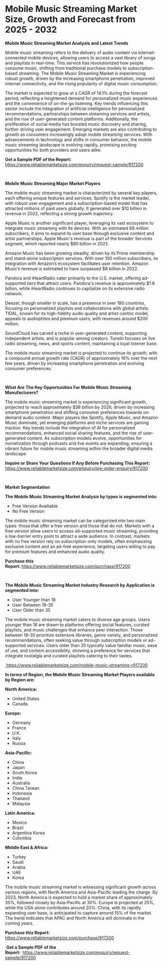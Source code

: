 <p><h1>Mobile Music Streaming Market Size, Growth and Forecast from 2025 - 2032</h1></p><p><strong>Mobile Music Streaming Market Analysis and Latest Trends</strong></p>
<p><p>Mobile music streaming refers to the delivery of audio content via internet-connected mobile devices, allowing users to access a vast library of songs and playlists in real-time. This service has revolutionized how people consume music, shifting from traditional purchase models to subscription-based streaming. The Mobile Music Streaming Market is experiencing robust growth, driven by the increasing smartphone penetration, improved internet connectivity, and the rising popularity of digital music consumption.</p><p>The market is expected to grow at a CAGR of 14.1% during the forecast period, reflecting a heightened demand for personalized music experiences and the convenience of on-the-go listening. Key trends influencing this sector include the integration of artificial intelligence for personalized recommendations, partnerships between streaming services and artists, and the rise of user-generated content platforms. Additionally, the proliferation of social media has boosted music discovery and sharing, further driving user engagement. Emerging markets are also contributing to growth as consumers increasingly adopt mobile streaming services. With advancements in technology and shifts in consumer behavior, the mobile music streaming landscape is evolving rapidly, promising exciting opportunities for both providers and users alike.</p></p>
<p><strong>Get a Sample PDF of the Report:&nbsp;</strong> <a href="https://www.reliablemarketsize.com/enquiry/request-sample/917200?utm_campaign=3042&utm_medium=2&utm_source=Github&utm_content=ia&utm_term=17042025&utm_id=mobile-music-streaming">https://www.reliablemarketsize.com/enquiry/request-sample/917200</a></p>
<p>&nbsp;</p>
<p><strong>Mobile Music Streaming Major Market Players</strong></p>
<p><p>The mobile music streaming market is characterized by several key players, each offering unique features and services. Spotify is the market leader, with robust user engagement and a subscription-based model that has attracted millions of paid users globally. It generated over $10 billion in revenue in 2022, reflecting a strong growth trajectory.</p><p>Apple Music is another significant player, leveraging its vast ecosystem to integrate music streaming with its devices. With an estimated 88 million subscribers, it aims to expand its user base through exclusive content and artist partnerships. Apple Music's revenue is part of the broader Services segment, which reported nearly $80 billion in 2022.</p><p>Amazon Music has been growing steadily, driven by its Prime membership and stand-alone subscription services. With over 100 million subscribers, its integration with Amazon’s ecosystem facilitates user retention. Amazon Music’s revenue is estimated to have surpassed $8 billion in 2022.</p><p>Pandora and iHeartRadio cater primarily to the U.S. market, offering ad-supported tiers that attract users. Pandora's revenue is approximately $1.6 billion, while iHeartRadio continues to capitalize on its extensive radio network.</p><p>Deezer, though smaller in scale, has a presence in over 180 countries, focusing on personalized playlists and collaborations with global artists. TIDAL, known for its high-fidelity audio quality and artist-centric model, appeals to audiophiles and premium users, with revenues around $200 million.</p><p>SoundCloud has carved a niche in user-generated content, supporting independent artists, and is popular among creators. TuneIn focuses on live radio streaming, news, and sports content, maintaining a loyal listener base.</p><p>The mobile music streaming market is projected to continue its growth, with a compound annual growth rate (CAGR) of approximately 16% over the next few years, driven by increasing smartphone penetration and evolving consumer preferences.</p></p>
<p>&nbsp;</p>
<p><strong>What Are The Key Opportunities For Mobile Music Streaming Manufacturers?</strong></p>
<p><p>The mobile music streaming market is experiencing significant growth, projected to reach approximately $38 billion by 2026, driven by increasing smartphone penetration and shifting consumer preferences towards on-demand audio content. Major players like Spotify, Apple Music, and Amazon Music dominate, yet emerging platforms and niche services are gaining traction. Key trends include the integration of AI for personalized recommendations, enhanced social sharing features, and the rise of user-generated content. As subscription models evolve, opportunities for monetization through podcasts and live events are expanding, ensuring a vibrant future for mobile music streaming within the broader digital media landscape.</p></p>
<p><strong>Inquire or Share Your Questions If Any Before Purchasing This Report:</strong> <a href="https://www.reliablemarketsize.com/enquiry/pre-order-enquiry/917200?utm_campaign=3042&utm_medium=2&utm_source=Github&utm_content=ia&utm_term=17042025&utm_id=mobile-music-streaming">https://www.reliablemarketsize.com/enquiry/pre-order-enquiry/917200</a></p>
<p>&nbsp;</p>
<p><strong>Market Segmentation</strong></p>
<p><strong>The Mobile Music Streaming Market Analysis by types is segmented into:</strong></p>
<p><ul><li>Free Version Availiable</li><li>No Free Version</li></ul></p>
<p><p>The mobile music streaming market can be categorized into two main types: those that offer a free version and those that do not. Markets with a free version allow users to access ad-supported music streaming, providing a low-barrier entry point to attract a wide audience. In contrast, markets with no free version rely on subscription-only models, often emphasizing exclusive content and an ad-free experience, targeting users willing to pay for premium features and enhanced audio quality.</p></p>
<p><strong>Purchase this Report:&nbsp;</strong><a href="https://www.reliablemarketsize.com/purchase/917200?utm_campaign=3042&utm_medium=2&utm_source=Github&utm_content=ia&utm_term=17042025&utm_id=mobile-music-streaming">https://www.reliablemarketsize.com/purchase/917200</a></p>
<p>&nbsp;</p>
<p><strong>The Mobile Music Streaming Market Industry Research by Application is segmented into:</strong></p>
<p><ul><li>User Younger than 18</li><li>User Between 18-35</li><li>User Older than 35</li></ul></p>
<p><p>The mobile music streaming market caters to diverse age groups. Users younger than 18 are drawn to platforms offering social features, curated playlists, and music challenges that enhance peer interaction. Those between 18-35 prioritize extensive libraries, genre variety, and personalized recommendations, often seeking value through subscription models or ad-supported services. Users older than 35 typically value familiar music, ease of use, and content accessibility, showing a preference for services that integrate nostalgia and curated playlists catering to their tastes.</p></p>
<p><a href="https://www.reliablemarketsize.com/mobile-music-streaming-r917200?utm_campaign=3042&utm_medium=2&utm_source=Github&utm_content=ia&utm_term=17042025&utm_id=mobile-music-streaming">&nbsp;https://www.reliablemarketsize.com/mobile-music-streaming-r917200</a></p>
<p><strong>In terms of Region, the Mobile Music Streaming Market Players available by Region are:</strong></p>
<p>
    <p> <strong> North America: </strong>
        <ul>
            <li>United States</li>
            <li>Canada</li>
        </ul>
        </p> 
    <p> <strong> Europe: </strong>
        <ul>
            <li>Germany</li>
            <li>France</li>
            <li>U.K.</li>
            <li>Italy</li>
            <li>Russia</li>
        </ul>
        </p> 
    <p> <strong> Asia-Pacific: </strong>
        <ul>
            <li>China</li>
            <li>Japan</li>
            <li>South Korea</li>
            <li>India</li>
            <li>Australia</li>
            <li>China Taiwan</li>
            <li>Indonesia</li>
            <li>Thailand</li>
            <li>Malaysia</li>
        </ul>
        </p> 
    <p> <strong> Latin America: </strong>
        <ul>
            <li>Mexico</li>
            <li>Brazil</li>
            <li>Argentina Korea</li>
            <li>Colombia</li>
        </ul>
        </p> 
    <p> <strong> Middle East & Africa: </strong>
        <ul>
            <li>Turkey</li>
            <li>Saudi</li>
            <li>Arabia</li>
            <li>UAE</li>
            <li>Korea</li>
        </ul>
    </p>
    </p>
<p><p>The mobile music streaming market is witnessing significant growth across various regions, with North America and Asia-Pacific leading the charge. By 2023, North America is expected to hold a market share of approximately 35%, followed closely by Asia-Pacific at 30%. Europe is projected at 25%, while the USA alone contributes around 20%. China, with its rapidly expanding user base, is anticipated to capture around 15% of the market. The trend indicates that APAC and North America will dominate in the coming years.</p></p>
<p><strong>Purchase this Report: </strong><a href="https://www.reliablemarketsize.com/purchase/917200?utm_campaign=3042&utm_medium=2&utm_source=Github&utm_content=ia&utm_term=17042025&utm_id=mobile-music-streaming">https://www.reliablemarketsize.com/purchase/917200</a></p>
<p>&nbsp;<strong>Get a Sample PDF of the Report:&nbsp;&nbsp;</strong><a href="https://www.reliablemarketsize.com/enquiry/request-sample/917200?utm_campaign=3042&utm_medium=2&utm_source=Github&utm_content=ia&utm_term=17042025&utm_id=mobile-music-streaming">https://www.reliablemarketsize.com/enquiry/request-sample/917200</a></p>
<p><strong></strong></p>
<p><p></p><p></p><p></p></p>